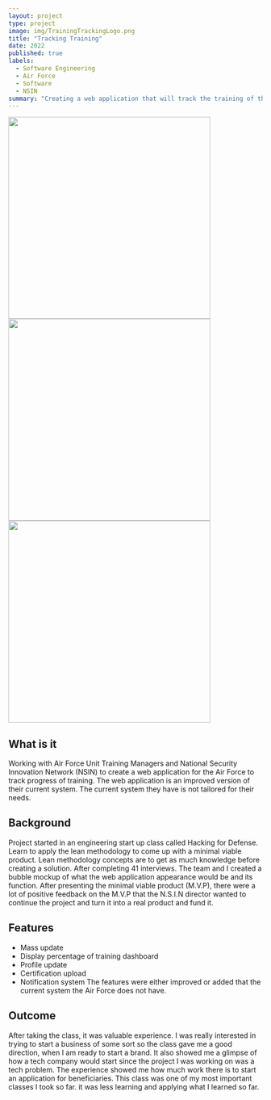 ```yaml
---
layout: project
type: project
image: img/TrainingTrackingLogo.png
title: "Tracking Training"
date: 2022
published: true
labels:
  - Software Engineering
  - Air Force
  - Software
  - NSIN
summary: "Creating a web application that will track the training of the airmen in the Air Force"
---
```


<img width="400px"  src="../img/TrackingTrainingDashboard.PNG"> <img width="400px"  src="../img/TrackingTrainingProfiles.PNG"> <img width="400px"  src="../img/TrackingTrainingUpdate.PNG">
## **What is it**
  Working with Air Force Unit Training Managers and National Security Innovation Network (NSIN) to create a web application for the Air Force to track progress of training. The web application is an improved version of their current system. The current system they have is not tailored for their needs.

## **Background**
Project started in an engineering start up class called Hacking for Defense. Learn to apply the lean methodology to come up with a minimal viable product. Lean methodology concepts are to get as much knowledge before creating a solution. After completing 41 interviews. The team and I created a bubble mockup of what the web application appearance would be and its function. After presenting the minimal viable product (M.V.P), there were a lot of positive feedback on the M.V.P that the N.S.I.N director wanted to continue the project and turn it into a real product and fund it.
##  **Features**
+ Mass update
+ Display percentage of training dashboard
+ Profile update
+ Certification upload
+ Notification system
The features were either improved or added that the current system the Air Force does not have.

## **Outcome** 
After taking the class, it was valuable experience. I was really interested in trying to start a business of some sort so the class gave me a good direction, when I am ready to start a brand. It also showed me a glimpse of how a tech company would start since the project I was working on was a tech problem. The experience showed me how much work there is to start an application for beneficiaries. This class was one of my most important classes I took so far. it was less learning and applying what I learned so far.  

